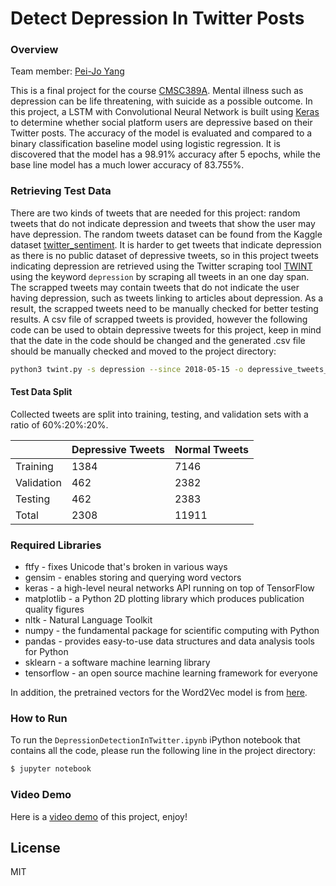 # Detect Depression In Twitter Posts

### Overview
Team member: [Pei-Jo Yang](https://www.linkedin.com/in/peiyan97/)

This is a final project for the course [CMSC389A](https://github.com/UMD-CS-STICs/389Aspring18). Mental illness such as depression can be life threatening, with suicide as a possible outcome. In this project, a LSTM with Convolutional Neural Network is built using [Keras](https://keras.io/) to determine whether social platform users are depressive based on their Twitter posts. The accuracy of the model is evaluated and compared to a binary classification baseline model using logistic regression. It is discovered that the model has a 98.91% accuracy after 5 epochs, while the base line model has a much lower accuracy of 83.755%.

### Retrieving Test Data
There are two kinds of tweets that are needed for this project: random tweets that do not indicate depression and tweets that show the user may have depression. The random tweets dataset can be found from the Kaggle dataset [twitter_sentiment](https://www.kaggle.com/ywang311/twitter-sentiment/data). It is harder to get tweets that indicate depression as there is no public dataset of depressive tweets, so in this project tweets indicating depression are retrieved using the Twitter scraping tool [TWINT](https://github.com/haccer/twint) using the keyword `depression` by scraping all tweets in an one day span. The scrapped tweets may contain tweets that do not indicate the user having depression, such as tweets linking to articles about depression. As a result, the scrapped tweets need to be manually checked for better testing results. A csv file of scrapped tweets is provided, however the following code can be used to obtain depressive tweets for this project, keep in mind that the date in the code should be changed and the generated .csv file should be manually checked and moved to the project directory:
```sh
python3 twint.py -s depression --since 2018-05-15 -o depressive_tweets_processed.csv --csv
```

#### Test Data Split
Collected tweets are split into training, testing, and validation sets with a ratio of 60%:20%:20%.

|               | Depressive Tweets           | Normal Tweets  |
| ------------- | --------------------------- | -------------- |
| Training      | 1384                        | 7146           |
| Validation    | 462                         | 2382           |
| Testing       | 462                         | 2383           |
| Total         | 2308                        | 11911          |

### Required Libraries
* ftfy - fixes Unicode that's broken in various ways
* gensim - enables storing and querying word vectors
* keras - a high-level neural networks API running on top of TensorFlow
* matplotlib - a Python 2D plotting library which produces publication quality figures
* nltk - Natural Language Toolkit
* numpy - the fundamental package for scientific computing with Python
* pandas - provides easy-to-use data structures and data analysis tools for Python
* sklearn - a software machine learning library
* tensorflow - an open source machine learning framework for everyone

In addition, the pretrained vectors for the Word2Vec model is from [here](https://drive.google.com/file/d/0B7XkCwpI5KDYNlNUTTlSS21pQmM/edit).

### How to Run
To run the `DepressionDetectionInTwitter.ipynb` iPython notebook that contains all the code, please run the following line in the project directory:
```sh
$ jupyter notebook
```

### Video Demo
Here is a [video demo](https://youtu.be/LeHvF7e2LDg) of this project, enjoy!

License
----

MIT
